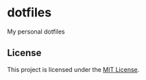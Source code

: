 # dotfiles

My personal dotfiles

## License

This project is licensed under the [MIT License](LICENSE).
